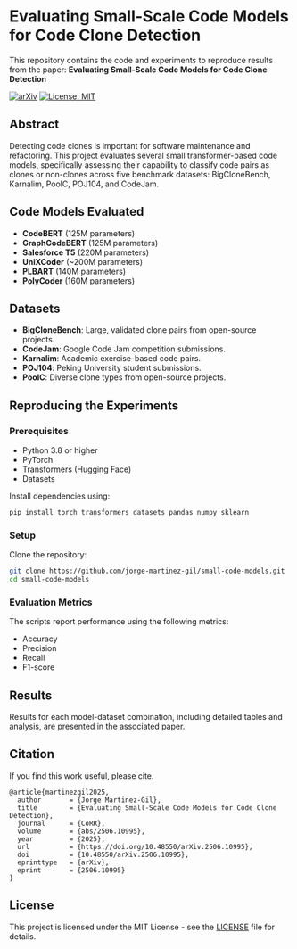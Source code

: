 # Evaluating Small-Scale Code Models for Code Clone Detection

This repository contains the code and experiments to reproduce results from the paper: **Evaluating Small-Scale Code Models for Code Clone Detection** 

[![arXiv](https://img.shields.io/badge/arXiv-2506.10995-b31b1b.svg)](https://arxiv.org/abs/2506.10995)
[![License: MIT](https://img.shields.io/badge/License-MIT-yellow.svg)](https://opensource.org/licenses/MIT) 

## Abstract
Detecting code clones is important for software maintenance and refactoring. This project evaluates several small transformer-based code models, specifically assessing their capability to classify code pairs as clones or non-clones across five benchmark datasets: BigCloneBench, Karnalim, PoolC, POJ104, and CodeJam.

## Code Models Evaluated
- **CodeBERT** (125M parameters)
- **GraphCodeBERT** (125M parameters)
- **Salesforce T5** (220M parameters)
- **UniXCoder** (~200M parameters)
- **PLBART** (140M parameters)
- **PolyCoder** (160M parameters)

## Datasets
- **BigCloneBench**: Large, validated clone pairs from open-source projects.
- **CodeJam**: Google Code Jam competition submissions.
- **Karnalim**: Academic exercise-based code pairs.
- **POJ104**: Peking University student submissions.
- **PoolC**: Diverse clone types from open-source projects.

## Reproducing the Experiments

### Prerequisites
- Python 3.8 or higher
- PyTorch
- Transformers (Hugging Face)
- Datasets

Install dependencies using:
```bash
pip install torch transformers datasets pandas numpy sklearn
```

### Setup
Clone the repository:
```bash
git clone https://github.com/jorge-martinez-gil/small-code-models.git
cd small-code-models
```

### Evaluation Metrics
The scripts report performance using the following metrics:
- Accuracy
- Precision
- Recall
- F1-score

## Results
Results for each model-dataset combination, including detailed tables and analysis, are presented in the associated paper.

## Citation
If you find this work useful, please cite.

```
@article{martinezgil2025,
  author       = {Jorge Martinez-Gil},
  title        = {Evaluating Small-Scale Code Models for Code Clone Detection},
  journal      = {CoRR},
  volume       = {abs/2506.10995},
  year         = {2025},
  url          = {https://doi.org/10.48550/arXiv.2506.10995},
  doi          = {10.48550/arXiv.2506.10995},
  eprinttype   = {arXiv},
  eprint       = {2506.10995}
}
```

## License
This project is licensed under the MIT License - see the [LICENSE](LICENSE) file for details.
